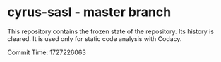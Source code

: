# cyrus-sasl - master branch

This repository contains the frozen state of the repository.
Its history is cleared. It is used only for static code
analysis with Codacy.

Commit Time: 1727226063